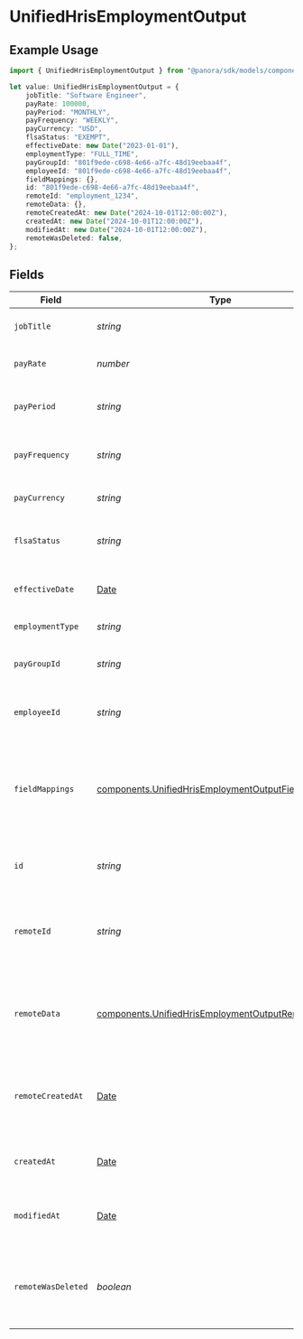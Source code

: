 # UnifiedHrisEmploymentOutput

## Example Usage

```typescript
import { UnifiedHrisEmploymentOutput } from "@panora/sdk/models/components";

let value: UnifiedHrisEmploymentOutput = {
    jobTitle: "Software Engineer",
    payRate: 100000,
    payPeriod: "MONTHLY",
    payFrequency: "WEEKLY",
    payCurrency: "USD",
    flsaStatus: "EXEMPT",
    effectiveDate: new Date("2023-01-01"),
    employmentType: "FULL_TIME",
    payGroupId: "801f9ede-c698-4e66-a7fc-48d19eebaa4f",
    employeeId: "801f9ede-c698-4e66-a7fc-48d19eebaa4f",
    fieldMappings: {},
    id: "801f9ede-c698-4e66-a7fc-48d19eebaa4f",
    remoteId: "employment_1234",
    remoteData: {},
    remoteCreatedAt: new Date("2024-10-01T12:00:00Z"),
    createdAt: new Date("2024-10-01T12:00:00Z"),
    modifiedAt: new Date("2024-10-01T12:00:00Z"),
    remoteWasDeleted: false,
};
```

## Fields

| Field                                                                                                                      | Type                                                                                                                       | Required                                                                                                                   | Description                                                                                                                | Example                                                                                                                    |
| -------------------------------------------------------------------------------------------------------------------------- | -------------------------------------------------------------------------------------------------------------------------- | -------------------------------------------------------------------------------------------------------------------------- | -------------------------------------------------------------------------------------------------------------------------- | -------------------------------------------------------------------------------------------------------------------------- |
| `jobTitle`                                                                                                                 | *string*                                                                                                                   | :heavy_minus_sign:                                                                                                         | The job title of the employment                                                                                            | Software Engineer                                                                                                          |
| `payRate`                                                                                                                  | *number*                                                                                                                   | :heavy_minus_sign:                                                                                                         | The pay rate of the employment                                                                                             | 100000                                                                                                                     |
| `payPeriod`                                                                                                                | *string*                                                                                                                   | :heavy_minus_sign:                                                                                                         | The pay period of the employment                                                                                           | MONTHLY                                                                                                                    |
| `payFrequency`                                                                                                             | *string*                                                                                                                   | :heavy_minus_sign:                                                                                                         | The pay frequency of the employment                                                                                        | WEEKLY                                                                                                                     |
| `payCurrency`                                                                                                              | *string*                                                                                                                   | :heavy_minus_sign:                                                                                                         | The currency of the pay                                                                                                    | USD                                                                                                                        |
| `flsaStatus`                                                                                                               | *string*                                                                                                                   | :heavy_minus_sign:                                                                                                         | The FLSA status of the employment                                                                                          | EXEMPT                                                                                                                     |
| `effectiveDate`                                                                                                            | [Date](https://developer.mozilla.org/en-US/docs/Web/JavaScript/Reference/Global_Objects/Date)                              | :heavy_minus_sign:                                                                                                         | The effective date of the employment                                                                                       | 2023-01-01                                                                                                                 |
| `employmentType`                                                                                                           | *string*                                                                                                                   | :heavy_minus_sign:                                                                                                         | The type of employment                                                                                                     | FULL_TIME                                                                                                                  |
| `payGroupId`                                                                                                               | *string*                                                                                                                   | :heavy_minus_sign:                                                                                                         | The UUID of the associated pay group                                                                                       | 801f9ede-c698-4e66-a7fc-48d19eebaa4f                                                                                       |
| `employeeId`                                                                                                               | *string*                                                                                                                   | :heavy_minus_sign:                                                                                                         | The UUID of the associated employee                                                                                        | 801f9ede-c698-4e66-a7fc-48d19eebaa4f                                                                                       |
| `fieldMappings`                                                                                                            | [components.UnifiedHrisEmploymentOutputFieldMappings](../../models/components/unifiedhrisemploymentoutputfieldmappings.md) | :heavy_minus_sign:                                                                                                         | The custom field mappings of the object between the remote 3rd party & Panora                                              | {<br/>"custom_field_1": "value1",<br/>"custom_field_2": "value2"<br/>}                                                     |
| `id`                                                                                                                       | *string*                                                                                                                   | :heavy_minus_sign:                                                                                                         | The UUID of the employment record                                                                                          | 801f9ede-c698-4e66-a7fc-48d19eebaa4f                                                                                       |
| `remoteId`                                                                                                                 | *string*                                                                                                                   | :heavy_minus_sign:                                                                                                         | The remote ID of the employment in the context of the 3rd Party                                                            | employment_1234                                                                                                            |
| `remoteData`                                                                                                               | [components.UnifiedHrisEmploymentOutputRemoteData](../../models/components/unifiedhrisemploymentoutputremotedata.md)       | :heavy_minus_sign:                                                                                                         | The remote data of the employment in the context of the 3rd Party                                                          | {<br/>"raw_data": {<br/>"additional_field": "some value"<br/>}<br/>}                                                       |
| `remoteCreatedAt`                                                                                                          | [Date](https://developer.mozilla.org/en-US/docs/Web/JavaScript/Reference/Global_Objects/Date)                              | :heavy_minus_sign:                                                                                                         | The date when the employment was created in the 3rd party system                                                           | 2024-10-01T12:00:00Z                                                                                                       |
| `createdAt`                                                                                                                | [Date](https://developer.mozilla.org/en-US/docs/Web/JavaScript/Reference/Global_Objects/Date)                              | :heavy_minus_sign:                                                                                                         | The created date of the employment record                                                                                  | 2024-10-01T12:00:00Z                                                                                                       |
| `modifiedAt`                                                                                                               | [Date](https://developer.mozilla.org/en-US/docs/Web/JavaScript/Reference/Global_Objects/Date)                              | :heavy_minus_sign:                                                                                                         | The last modified date of the employment record                                                                            | 2024-10-01T12:00:00Z                                                                                                       |
| `remoteWasDeleted`                                                                                                         | *boolean*                                                                                                                  | :heavy_minus_sign:                                                                                                         | Indicates if the employment was deleted in the remote system                                                               | false                                                                                                                      |
